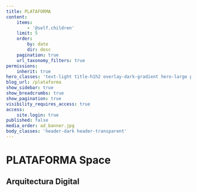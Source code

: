 ```yaml
---
title: PLATAFORMA
content:
    items:
        - '@self.children'
    limit: 5
    order:
        by: date
        dir: desc
    pagination: true
    url_taxonomy_filters: true
permissions:
    inherit: true
hero_classes: 'text-light title-h1h2 overlay-dark-gradient hero-large parallax'
blog_url: /plataforma
show_sidebar: true
show_breadcrumbs: true
show_pagination: true
visibility_requires_access: true
access:
    site.login: true
published: false
media_order: ad_banner.jpg
body_classes: 'header-dark header-transparent'
---
```


# **PLATAFORMA** Space
## Arquitectura Digital